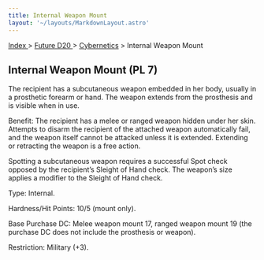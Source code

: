 ```yaml
---
title: Internal Weapon Mount
layout: '~/layouts/MarkdownLayout.astro'
---
```


[ Index ](/) > [ Future D20 ](/future.d20.srd) > [Cybernetics](/future.d20.srd/cybernetics) > Internal Weapon Mount

## Internal Weapon Mount (PL 7)

The recipient has a subcutaneous weapon embedded in her body, usually in a
prosthetic forearm or hand. The weapon extends from the prosthesis and is
visible when in use.

Benefit: The recipient has a melee or ranged weapon hidden under her skin.
Attempts to disarm the recipient of the attached weapon automatically fail,
and the weapon itself cannot be attacked unless it is extended. Extending or
retracting the weapon is a free action.

Spotting a subcutaneous weapon requires a successful Spot check opposed by the
recipient’s Sleight of Hand check. The weapon’s size applies a modifier to the
Sleight of Hand check.

Type: Internal.

Hardness/Hit Points: 10/5 (mount only).

Base Purchase DC: Melee weapon mount 17, ranged weapon mount 19 (the purchase
DC does not include the prosthesis or weapon).

Restriction: Military (+3).

